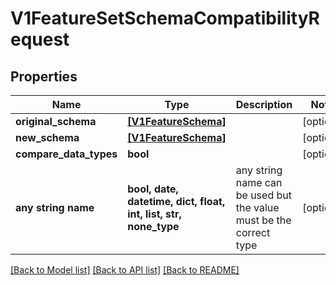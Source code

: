# V1FeatureSetSchemaCompatibilityRequest


## Properties
Name | Type | Description | Notes
------------ | ------------- | ------------- | -------------
**original_schema** | [**[V1FeatureSchema]**](V1FeatureSchema.md) |  | [optional] 
**new_schema** | [**[V1FeatureSchema]**](V1FeatureSchema.md) |  | [optional] 
**compare_data_types** | **bool** |  | [optional] 
**any string name** | **bool, date, datetime, dict, float, int, list, str, none_type** | any string name can be used but the value must be the correct type | [optional]

[[Back to Model list]](../README.md#documentation-for-models) [[Back to API list]](../README.md#documentation-for-api-endpoints) [[Back to README]](../README.md)


